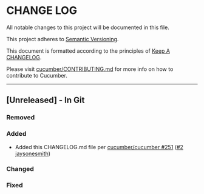 # CHANGE LOG

All notable changes to this project will be documented in this file.

This project adheres to [Semantic Versioning](http://semver.org).

This document is formatted according to the principles of [Keep A CHANGELOG](http://keepachangelog.com).

Please visit [cucumber/CONTRIBUTING.md](https://github.com/cucumber/cucumber/blob/master/CONTRIBUTING.md) for more info on how to contribute to Cucumber.

----

## [Unreleased] - In Git

### Removed

### Added

* Added this CHANGELOG.md file per [cucumber/cucumber #251](https://github.com/cucumber/cucumber/issues/251) ([#2](https://github.com/cucumber/aruba-website/pull/2) [jaysonesmith](https://github.com/jaysonesmith))

### Changed

### Fixed

<!-- Releases -->

<!-- Contributors -->
[mattwynne]:        https://github.com/mattwynne
[jaysonesmith]:    https://github.com/jaysonesmith
